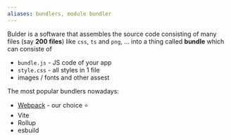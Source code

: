 ```yaml
---
aliases: bundlers, module bundler
---
```

Bulder is a software that assembles the source code consisting of many files (say **200 files**) like `css`, `ts` and `png`, ... into a thing called **bundle** which can consiste of
- `bundle.js` - JS code of your app
- `style.css` - all styles in 1 file
- images / fonts and other assest

The most popular bundlers nowadays:
- [Webpack](https://webpack.js.org/) - our choice ⭐
- Vite
- Rollup
- esbuild